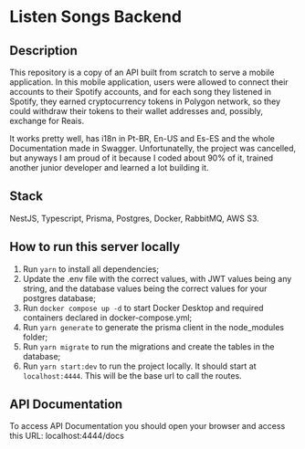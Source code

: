# Listen Songs Backend

## Description

This repository is a copy of an API built from scratch to serve a mobile application. In this mobile application, users were allowed to connect their accounts to their Spotify accounts, and for each song they listened in Spotify, they earned cryptocurrency tokens in Polygon network, so they could withdraw their tokens to their wallet addresses and, possibly, exchange for Reais.

It works pretty well, has i18n in Pt-BR, En-US and Es-ES and the whole Documentation made in Swagger. Unfortunatelly, the project was cancelled, but anyways I am proud of it because I coded about 90% of it, trained another junior developer and learned a lot building it.

## Stack

NestJS, Typescript, Prisma, Postgres, Docker, RabbitMQ, AWS S3.

## How to run this server locally

1. Run `yarn` to install all dependencies;
2. Update the .env file with the correct values, with JWT values being any string, and the database values being the correct values for your postgres database;
3. Run `docker compose up -d` to start Docker Desktop and required containers declared in docker-compose.yml;
4. Run `yarn generate` to generate the prisma client in the node_modules folder;
5. Run `yarn migrate` to run the migrations and create the tables in the database;
6. Run `yarn start:dev` to run the project locally. It should start at `localhost:4444`. This will be the base url to call the routes.

## API Documentation

To access API Documentation you should open your browser and access this URL: localhost:4444/docs
